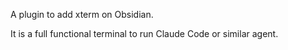 A plugin to add xterm on Obsidian.

It is a full functional terminal to run Claude Code or similar agent.